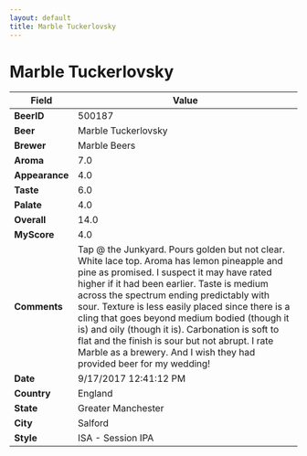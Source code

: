 ```yaml
---
layout: default
title: Marble Tuckerlovsky
---
```


# Marble Tuckerlovsky

| Field         | Value     |
|---------------|-----------|
| **BeerID** | 500187 |
| **Beer** | Marble Tuckerlovsky |
| **Brewer** | Marble Beers |
| **Aroma** | 7.0 |
| **Appearance** | 4.0 |
| **Taste** | 6.0 |
| **Palate** | 4.0 |
| **Overall** | 14.0 |
| **MyScore** | 4.0 |
| **Comments** | Tap @ the Junkyard. Pours golden but not clear. White lace top. Aroma has lemon pineapple and pine as promised. I suspect it may have rated higher if it had been earlier. Taste is medium across the spectrum ending predictably with sour. Texture is less easily placed since there is a cling that goes beyond medium bodied &#40;though it is&#41; and oily &#40;though it is&#41;. Carbonation is soft to flat and the finish is sour but not abrupt. I rate Marble as a brewery. And I wish they had provided beer for my wedding&#033;  |
| **Date** | 9/17/2017 12:41:12 PM |
| **Country** | England |
| **State** | Greater Manchester |
| **City** | Salford |
| **Style** | ISA - Session IPA |
